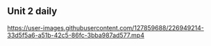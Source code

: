 ## Unit 2 daily


https://user-images.githubusercontent.com/127859688/226949214-33d5f5a6-a51b-42c5-86fc-3bba987ad577.mp4

